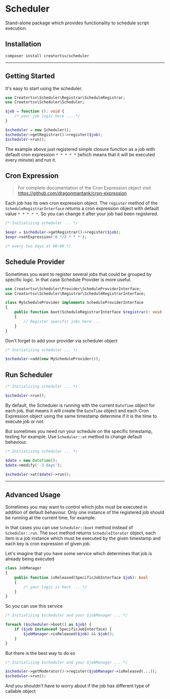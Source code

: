 # Scheduler
Stand-alone package which provides functionality to schedule script execution.

## Installation
```shell
composer install creatortsv/scheduler
```

---

## Getting Started
It's easy to start using the scheduler.
```php
use Creatortsv\Scheduler\Registrar\ScheduleRegistrar;
use Creatortsv\Scheduler\Scheduler;

$job = function (): void {
    /* your job logic here ... */
}

$scheduler = new Scheduler();
$scheduler->getRegistrar()->register($job);
$scheduler->run();
```
The example above just registered simple closure function as a job with default cron expression `* * * * *` (which means that it will be executed every minute) and run it.

## Cron Expression
> For complete documentation of the Cron Expression object visit https://github.com/dragonmantank/cron-expression

Each job has its own cron expression object. The `register` method of the `ScheduleRegistrarInterface` returns a cron expression object with default value `* * * * *`. So you can change it after your job had been registered.
```php
/* Initializing scheduler ... */

$expr = $scheduler->getRegistrar()->register($job);
$expr->setExpression('0 */2 * * *');

/* every two days at 00:00 */
```

## Schedule Provider
Sometimes you want to register several jobs that could be grouped by specific logic. In that case Schedule Provider is more useful. 
```php
use Creatortsv\Scheduler\Provider\ScheduleProviderInterface;
use Creatortsv\Scheduler\Registrar\ScheduleRegistrarInterface;

class MyScheduleProvider implements ScheduleProviderInterface
{
    public function boot(ScheduleRegistrarInterface $registrar): void
    {
        // Register specific jobs here ...
    }
}
```
Don't forget to add your provider via scheduler object
```php
/* Initializing scheduler ... */

$scheduler->add(new MyScheduleProvider());
```

## Run Scheduler
```php
/* Initializing scheduler ... */

$scheduler->run();
```
By default, the Scheduler is running with the current `DateTime` object for each job, that means it will create the `DateTime` object and each Cron Expression object using the same timestamp determine if it is the time to execute job or not.

But sometimes you need run your schedule on the specific timestamp, testing for example. Use `Scheduler::at` method to change default behaviour.
```php
/* Initializing scheduler ... */

$date = new DateTime();
$date->modify('-3 days');

$scheduler->at($date)->run();
```
---
## Advanced Usage
Sometimes you may want to control which jobs must be executed in addition of default behaviour. Only one instance of the registered job should be running at the current time, for example.

In that cases you can use `Scheduler::boot` method instead of `Scheduler::run`. The `boot` method returns `ScheduleIterator` object, each item is a job instance which must be executed by the given timestamp and each key is cron expression of given job.

Let's imagine that you have some service which determines that job is already being executed
```php
class JobManager
{
    public function isReleased(SpecificJobInterface $job): bool
    {
        /* your logic is here ... */
    }
}
```

So you can use this service
```php
/* Initializing $scheduler and your $jobManager ... */

foreach ($scheduler->boot() as $job) {
    if ($job instanceof SpecificJobInterface) {
        $jobManager->isReleased($job) && $job();
    }
}
```

But there is the best way to do so
```php
/* Initializing $scheduler and your $jobManager ... */

$scheduler->getModerator()->register($jobManager->isReleased(...));
$scheduler->run();
```

And you shouldn't have to worry about if the job has different type of callable object